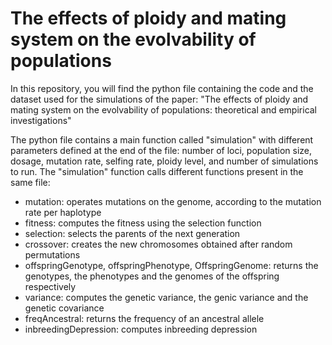# The effects of ploidy and mating system on the evolvability of populations

In this repository, you will find the python file containing the code and the dataset used for the simulations of the paper: "The effects of ploidy and mating system on the evolvability of populations: theoretical and empirical investigations"

The python file contains a main function called "simulation" with different parameters defined at the end of the file: number of loci, population size, dosage, mutation rate, selfing rate, ploidy level, and number of simulations to run.
The "simulation" function calls different functions present in the same file:
- mutation: operates mutations on the genome, according to the mutation rate per haplotype
- fitness: computes the fitness using the selection function
- selection: selects the parents of the next generation
- crossover: creates the new chromosomes obtained after random permutations
- offspringGenotype, offspringPhenotype, OffspringGenome: returns the genotypes, the phenotypes and the genomes of the offspring respectively
- variance: computes the genetic variance, the genic variance and the genetic covariance
- freqAncestral: returns the frequency of an ancestral allele
- inbreedingDepression: computes inbreeding depression

